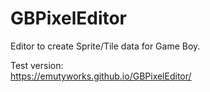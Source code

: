 # GBPixelEditor
Editor to create Sprite/Tile data for Game Boy.

Test version:  
https://emutyworks.github.io/GBPixelEditor/
